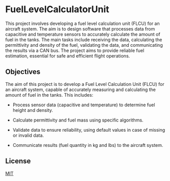 # FuelLevelCalculatorUnit

This project involves developing a fuel level calculation unit (FLCU) for an aircraft system. The aim is to design software that processes data from capacitive and temperature sensors to accurately calculate the amount of fuel in the tanks. The main tasks include receiving the data, calculating the permittivity and density of the fuel, validating the data, and communicating the results via a CAN bus. The project aims to provide reliable fuel estimation, essential for safe and efficient flight operations.

## Objectives

The aim of this project is to develop a Fuel Level Calculation Unit (FLCU) for an aircraft system, capable of accurately measuring and calculating the amount of fuel in the tanks. This includes:

- Process sensor data (capacitive and temperature) to determine fuel height and density.

- Calculate permittivity and fuel mass using specific algorithms.

- Validate data to ensure reliability, using default values in case of missing or invalid data.

- Communicate results (fuel quantity in kg and lbs) to the aircraft system.

## License

[MIT](https://choosealicense.com/licenses/mit/)
